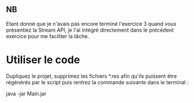 ## NB 

Etant donné que je n'avais pas encore terminé l'exercice 3 quand vous présentiez la Stream API, je l'ai intégré directement dans le précédent exercice pour me faciliter la tâche. 

# Utiliser le code

Dupliquez le projet, supprimez les fichiers *.res afin qu'ils puissent être régénérés par le script puis rentrez la commande suivante dans le terminal :

java -jar Main.jar
